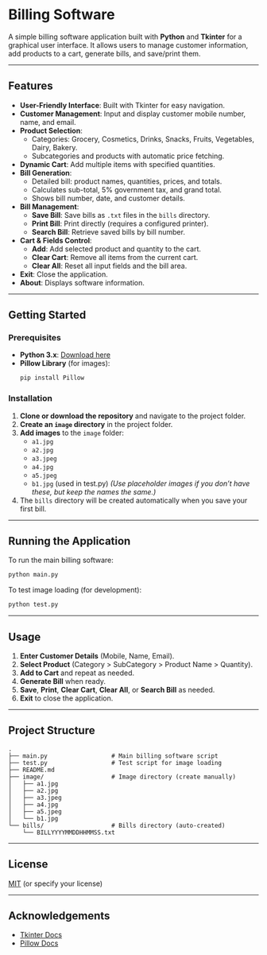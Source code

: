 # Billing Software

A simple billing software application built with **Python** and **Tkinter** for a graphical user interface. It allows users to manage customer information, add products to a cart, generate bills, and save/print them.

---

## Features

- **User-Friendly Interface**: Built with Tkinter for easy navigation.
- **Customer Management**: Input and display customer mobile number, name, and email.
- **Product Selection**: 
    - Categories: Grocery, Cosmetics, Drinks, Snacks, Fruits, Vegetables, Dairy, Bakery.
    - Subcategories and products with automatic price fetching.
- **Dynamic Cart**: Add multiple items with specified quantities.
- **Bill Generation**:
    - Detailed bill: product names, quantities, prices, and totals.
    - Calculates sub-total, 5% government tax, and grand total.
    - Shows bill number, date, and customer details.
- **Bill Management**:
    - **Save Bill**: Save bills as `.txt` files in the `bills` directory.
    - **Print Bill**: Print directly (requires a configured printer).
    - **Search Bill**: Retrieve saved bills by bill number.
- **Cart & Fields Control**:
    - **Add**: Add selected product and quantity to the cart.
    - **Clear Cart**: Remove all items from the current cart.
    - **Clear All**: Reset all input fields and the bill area.
- **Exit**: Close the application.
- **About**: Displays software information.

---

## Getting Started

### Prerequisites

- **Python 3.x**: [Download here](https://www.python.org/downloads/)
- **Pillow Library** (for images):
    ```bash
    pip install Pillow
    ```

### Installation

1. **Clone or download the repository** and navigate to the project folder.
2. **Create an `image` directory** in the project folder.
3. **Add images** to the `image` folder:
    - `a1.jpg`
    - `a2.jpg`
    - `a3.jpeg`
    - `a4.jpg`
    - `a5.jpeg`
    - `b1.jpg` (used in test.py)
    *(Use placeholder images if you don’t have these, but keep the names the same.)*
4. The `bills` directory will be created automatically when you save your first bill.

---

## Running the Application

To run the main billing software:

```bash
python main.py
```

To test image loading (for development):

```bash
python test.py
```

---

## Usage

1. **Enter Customer Details** (Mobile, Name, Email).
2. **Select Product** (Category > SubCategory > Product Name > Quantity).
3. **Add to Cart** and repeat as needed.
4. **Generate Bill** when ready.
5. **Save**, **Print**, **Clear Cart**, **Clear All**, or **Search Bill** as needed.
6. **Exit** to close the application.

---

## Project Structure

```
.
├── main.py                  # Main billing software script
├── test.py                  # Test script for image loading
├── README.md
├── image/                   # Image directory (create manually)
│   ├── a1.jpg
│   ├── a2.jpg
│   ├── a3.jpeg
│   ├── a4.jpg
│   ├── a5.jpeg
│   └── b1.jpg
└── bills/                   # Bills directory (auto-created)
    └── BILLYYYYMMDDHHMMSS.txt
```

---

## License

[MIT](LICENSE) (or specify your license)

---

## Acknowledgements

- [Tkinter Docs](https://docs.python.org/3/library/tkinter.html)
- [Pillow Docs](https://pillow.readthedocs.io/en/stable/)
